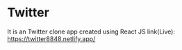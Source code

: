 # Twitter
It is an Twitter clone app created using React JS
link(Live): https://twitter8848.netlify.app/
